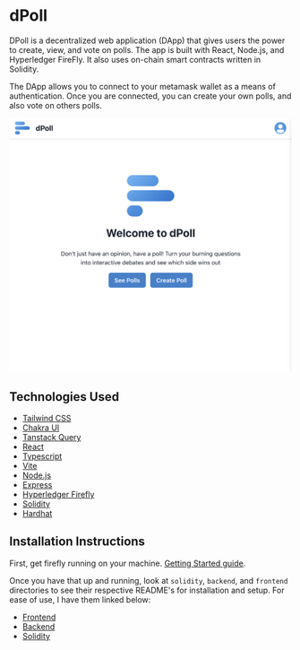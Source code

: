 # dPoll

DPoll is a decentralized web application (DApp) that gives users the power to create, view, and vote on polls. The app is built with React, Node.js, and Hyperledger FireFly. It also uses on-chain smart contracts written in Solidity.

The DApp allows you to connect to your metamask wallet as a means of authentication. Once you are connected, you can create your own polls, and also vote on others polls.

![HomePage](HomePage.png)

## Technologies Used

- [Tailwind CSS](https://tailwindcss.com/)
- [Chakra UI](https://v2.chakra-ui.com/)
- [Tanstack Query](https://tanstack.com/query/latest/docs/framework/react/overview)
- [React](https://react.dev/)
- [Typescript](https://www.typescriptlang.org/)
- [Vite](https://vitejs.dev/)
- [Node.js](https://nodejs.org/en)
- [Express](https://expressjs.com/)
- [Hyperledger Firefly](https://www.npmjs.com/package/@hyperledger/firefly-sdk)
- [Solidity](https://soliditylang.org/)
- [Hardhat](https://hardhat.org/)

## Installation Instructions

First, get firefly running on your machine. [Getting Started guide](https://hyperledger.github.io/firefly/latest/gettingstarted/).

Once you have that up and running, look at `solidity`, `backend`, and `frontend` directories to see their respective README's for installation and setup. For ease of use, I have them linked below:

- [Frontend](https://github.com/Skrillmau5er/dPoll/tree/master/frontend)
- [Backend](https://github.com/Skrillmau5er/dPoll/tree/master/backend)
- [Solidity](https://github.com/Skrillmau5er/dPoll/tree/master/solidity)
